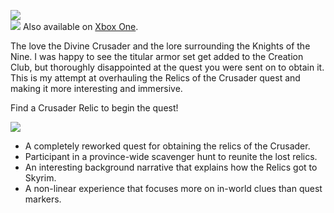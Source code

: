 ![](https://raw.githubusercontent.com/PierreDespereaux/PierreDespereaux/master/assets/images/banners/Knight%20of%20the%20North.png)\
[![](https://raw.githubusercontent.com/PierreDespereaux/PierreDespereaux/master/assets/images/Xbox%20Tiny.png)](https://bethesda.net/en/mods/skyrim/mod-detail/4200958) Also available on [Xbox One](https://bethesda.net/en/mods/skyrim/mod-detail/4200958).

The love the Divine Crusader and the lore surrounding the Knights of the Nine. I was happy to see the titular armor set get added to the Creation Club, but thoroughly disappointed at the quest you were sent on to obtain it. This is my attempt at overhauling the Relics of the Crusader quest and making it more interesting and immersive.

Find a Crusader Relic to begin the quest!

![](https://raw.githubusercontent.com/PierreDespereaux/PierreDespereaux/master/assets/images/banners/Features.png)

-   A completely reworked quest for obtaining the relics of the Crusader.
-   Participant in a province-wide scavenger hunt to reunite the lost relics.
-   An interesting background narrative that explains how the Relics got to Skyrim.
-   A non-linear experience that focuses more on in-world clues than quest markers.
